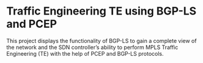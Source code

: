 # Traffic Engineering TE using BGP-LS and PCEP

This project displays the functionality of BGP-LS to gain a complete view of the network and the SDN controller’s ability to perform MPLS Traffic Engineering (TE) with the help of PCEP and BGP-LS protocols.

